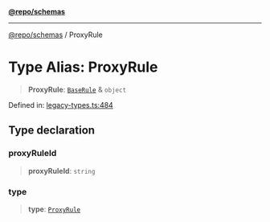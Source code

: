 [**@repo/schemas**](../README.md)

***

[@repo/schemas](../README.md) / ProxyRule

# Type Alias: ProxyRule

> **ProxyRule**: [`BaseRule`](BaseRule.md) & `object`

Defined in: [legacy-types.ts:484](https://github.com/alexqguo/drinking-board-game-v3/blob/15932662279983c0f0b2a6fa59ef653227975f0d/packages/schemas/src/legacy-types.ts#L484)

## Type declaration

### proxyRuleId

> **proxyRuleId**: `string`

### type

> **type**: [`ProxyRule`](../enumerations/RuleType.md#proxyrule)
